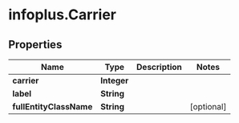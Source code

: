 # infoplus.Carrier

## Properties
Name | Type | Description | Notes
------------ | ------------- | ------------- | -------------
**carrier** | **Integer** |  | 
**label** | **String** |  | 
**fullEntityClassName** | **String** |  | [optional] 


